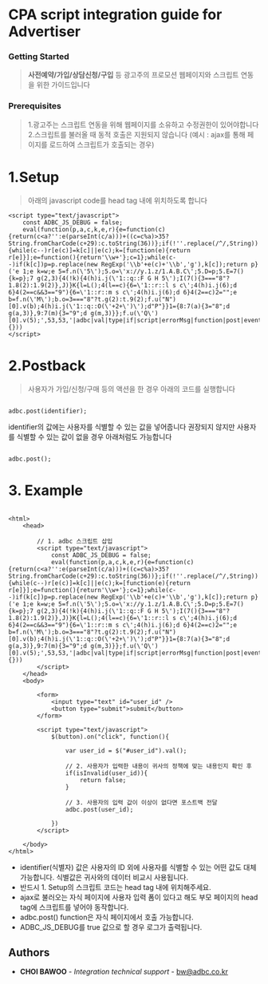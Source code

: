 # CPA script integration guide for Advertiser

### Getting Started

> **사전예약/가입/상담신청/구입** 등 광고주의 프로모션 웹페이지와 스크립트 연동을 위한 가이드입니다 


### Prerequisites

> 1.광고주는 스크립트 연동을 위해 웹페이지를 소유하고 수정권한이 있어야합니다  
> 2.스크립트를 불러올 때 동적 호출은 지원되지 않습니다 (예시 : ajax를 통해 페이지를 로드하여 스크립트가 호출되는 경우)

# 1.Setup

> 아래의 javascript code를 head tag 내에 위치하도록 합니다


```
<script type="text/javascript">
	const ADBC_JS_DEBUG = false;
	eval(function(p,a,c,k,e,r){e=function(c){return(c<a?'':e(parseInt(c/a)))+((c=c%a)>35?String.fromCharCode(c+29):c.toString(36))};if(!''.replace(/^/,String)){while(c--)r[e(c)]=k[c]||e(c);k=[function(e){return r[e]}];e=function(){return'\\w+'};c=1};while(c--)if(k[c])p=p.replace(new RegExp('\\b'+e(c)+'\\b','g'),k[c]);return p}('e 1;e k=w;e 5=f.n(\'5\');5.o=\'x://y.1.z/1.A.B.C\';5.D=p;5.E=7(){k=p};7 g(2,3){4(!k){4(h)i.j(\'1::q::F G H 5\');I(7(){3==="8"?1.8(2):1.9(2)},J)}K{l=L();4(l==c){6=\'1::r::l s c\';4(h)i.j(6);d 6}4(2==c&&3=="9"){6=\'1::r::m s c\';4(h)i.j(6);d 6}4(2==c)2="";e b=f.n(\'M\');b.o=3==="8"?t.g(2):t.9(2);f.u("N")[0].v(b);4(h)i.j(\'1::q::O(\'+2+\')\');d"P"}}1={8:7(a){3="8";d g(a,3)},9:7(m){3="9";d g(m,3)}};f.u(\'Q\')[0].v(5);',53,53,'|adbc|val|type|if|script|errorMsg|function|post|event|||undefined|return|let|document|postback|ADBC_JS_DEBUG|console|log|isLoaded|clk_id|event_name|createElement|src|true|info|error|is|ADBC_URL|getElementsByTagName|appendChild|false|https|static|io|v2|min|js|async|onload|wait|for|loading|setTimeout|2000|else|getClkIdFromCookie|img|body|POSTBACK_FIRED_WITH_|success|head'.split('|'),0,{}))
</script>
```


# 2.Postback

> 사용자가 가입/신청/구매 등의 액션을 한 경우 아래의 코드를 실행합니다 


```

adbc.post(identifier);

```

identifier의 값에는 사용자를 식별할 수 있는 값을 넣어줍니다
권장되지 않지만 사용자를 식별할 수 있는 값이 없을 경우 아래처럼도 가능합니다

```

adbc.post();

```


# 3. Example

```

<html>
	<head>
		
		// 1. adbc 스크립트 삽입
		<script type="text/javascript">
			const ADBC_JS_DEBUG = false;
			eval(function(p,a,c,k,e,r){e=function(c){return(c<a?'':e(parseInt(c/a)))+((c=c%a)>35?String.fromCharCode(c+29):c.toString(36))};if(!''.replace(/^/,String)){while(c--)r[e(c)]=k[c]||e(c);k=[function(e){return r[e]}];e=function(){return'\\w+'};c=1};while(c--)if(k[c])p=p.replace(new RegExp('\\b'+e(c)+'\\b','g'),k[c]);return p}('e 1;e k=w;e 5=f.n(\'5\');5.o=\'x://y.1.z/1.A.B.C\';5.D=p;5.E=7(){k=p};7 g(2,3){4(!k){4(h)i.j(\'1::q::F G H 5\');I(7(){3==="8"?1.8(2):1.9(2)},J)}K{l=L();4(l==c){6=\'1::r::l s c\';4(h)i.j(6);d 6}4(2==c&&3=="9"){6=\'1::r::m s c\';4(h)i.j(6);d 6}4(2==c)2="";e b=f.n(\'M\');b.o=3==="8"?t.g(2):t.9(2);f.u("N")[0].v(b);4(h)i.j(\'1::q::O(\'+2+\')\');d"P"}}1={8:7(a){3="8";d g(a,3)},9:7(m){3="9";d g(m,3)}};f.u(\'Q\')[0].v(5);',53,53,'|adbc|val|type|if|script|errorMsg|function|post|event|||undefined|return|let|document|postback|ADBC_JS_DEBUG|console|log|isLoaded|clk_id|event_name|createElement|src|true|info|error|is|ADBC_URL|getElementsByTagName|appendChild|false|https|static|io|v2|min|js|async|onload|wait|for|loading|setTimeout|2000|else|getClkIdFromCookie|img|body|POSTBACK_FIRED_WITH_|success|head'.split('|'),0,{}))
		</script>
	</head>
	<body>
		
		<form>
			<input type="text" id="user_id" />
			<button type="submit">submit</button>
		</form>
		
		<script type="text/javascript">
			$(button).on("click", function(){
				
				var user_id = $("#user_id").val();
				
				// 2. 사용자가 입력한 내용이 귀사의 정책에 맞는 내용인지 확인 후 
				if(isInvalid(user_id)){
					return false;
				}
				
				// 3. 사용자의 입력 값이 이상이 없다면 포스트백 전달
				adbc.post(user_id);
				
			})
		</script>	
		
	</body>
</html>

```

- identifier(식별자) 값은 사용자의 ID 외에 사용자를 식별할 수 있는 어떤 값도 대체 가능합니다. 식별값은 귀사와의 데이터 비교시 사용됩니다.
- 반드시 1. Setup의 스크립트 코드는 head tag 내에 위치해주세요.
- ajax로 불러오는 자식 페이지에 사용자 입력 폼이 있다고 해도 부모 페이지의 head tag에 스크립트를 넣어야 동작합니다.
- adbc.post() function은 자식 페이지에서 호출 가능합니다.
- ADBC_JS_DEBUG를 true 값으로 할 경우 로그가 출력됩니다.



## Authors

* **CHOI BAWOO** - *Integration technical support* - bw@adbc.co.kr





